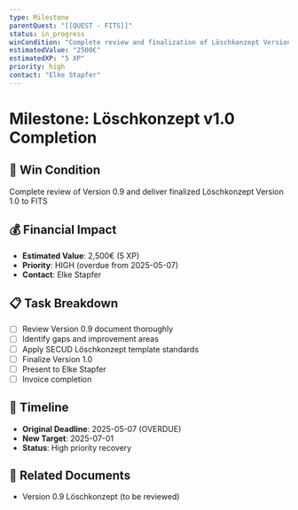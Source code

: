 ```yaml
---
type: Milestone
parentQuest: "[[QUEST - FITS]]"
status: in_progress
winCondition: "Complete review and finalization of Löschkonzept Version 0.9 → 1.0"
estimatedValue: "2500€"
estimatedXP: "5 XP"
priority: high
contact: "Elke Stapfer"
---
```


# Milestone: Löschkonzept v1.0 Completion

## 🎯 Win Condition
Complete review of Version 0.9 and deliver finalized Löschkonzept Version 1.0 to FITS

## 💰 Financial Impact
- **Estimated Value**: 2,500€ (5 XP)
- **Priority**: HIGH (overdue from 2025-05-07)
- **Contact**: Elke Stapfer

## 📋 Task Breakdown
- [ ] Review Version 0.9 document thoroughly
- [ ] Identify gaps and improvement areas
- [ ] Apply SECUD Löschkonzept template standards
- [ ] Finalize Version 1.0
- [ ] Present to Elke Stapfer
- [ ] Invoice completion

## 📅 Timeline
- **Original Deadline**: 2025-05-07 (OVERDUE)
- **New Target**: 2025-07-01
- **Status**: High priority recovery

## 📄 Related Documents
- Version 0.9 Löschkonzept (to be reviewed)
